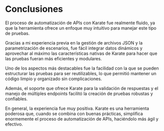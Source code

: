 # Conclusiones


El proceso de automatización de APIs con Karate fue realmente fluido, 
ya que la herramienta ofrece un enfoque muy intuitivo para manejar este tipo de pruebas. 

Gracias a mi experiencia previa en la gestión de archivos JSON y la parametrización de escenarios, 
fue fácil integrar datos dinámicos y aprovechar al máximo las características nativas de Karate para hacer que las 
pruebas fueran más eficientes y modulares.

Uno de los aspectos más destacables fue la facilidad con la que se pueden estructurar las pruebas para ser reutilizables, 
lo que permitió mantener un código limpio y organizado sin complicaciones. 

Además, el soporte que ofrece Karate para la validación de respuestas y el manejo de múltiples endpoints facilitó 
la creación de pruebas robustas y confiables.

En general, la experiencia fue muy positiva. Karate es una herramienta poderosa que, 
cuando se combina con buenas prácticas, simplifica enormemente el proceso de automatización de APIs,
haciéndolo más ágil y efectivo.
